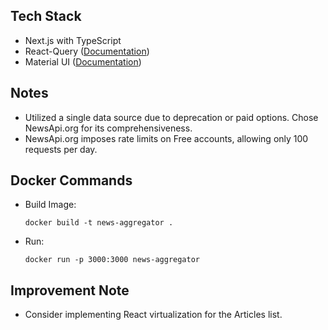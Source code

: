 ## Tech Stack
- Next.js with TypeScript
- React-Query ([Documentation](https://tanstack.com/query/latest/))
- Material UI ([Documentation](https://mui.com/))

## Notes
- Utilized a single data source due to deprecation or paid options. Chose NewsApi.org for its comprehensiveness.
- NewsApi.org imposes rate limits on Free accounts, allowing only 100 requests per day.

## Docker Commands
- Build Image:
    ```
    docker build -t news-aggregator .
    ```
- Run:
    ```
    docker run -p 3000:3000 news-aggregator
    ```

## Improvement Note
- Consider implementing React virtualization for the Articles list.